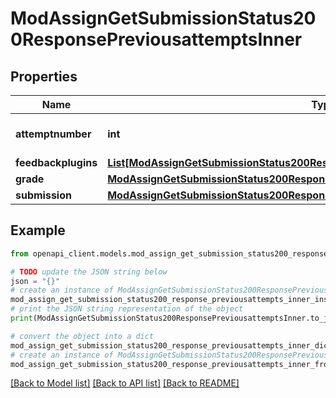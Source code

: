 # ModAssignGetSubmissionStatus200ResponsePreviousattemptsInner


## Properties

Name | Type | Description | Notes
------------ | ------------- | ------------- | -------------
**attemptnumber** | **int** | Attempt number. | [optional] [default to null]
**feedbackplugins** | [**List[ModAssignGetSubmissionStatus200ResponseLastattemptSubmissionPluginsInner]**](ModAssignGetSubmissionStatus200ResponseLastattemptSubmissionPluginsInner.md) |  | [optional] 
**grade** | [**ModAssignGetSubmissionStatus200ResponseFeedbackGrade**](ModAssignGetSubmissionStatus200ResponseFeedbackGrade.md) |  | [optional] 
**submission** | [**ModAssignGetSubmissionStatus200ResponseLastattemptTeamsubmission**](ModAssignGetSubmissionStatus200ResponseLastattemptTeamsubmission.md) |  | [optional] 

## Example

```python
from openapi_client.models.mod_assign_get_submission_status200_response_previousattempts_inner import ModAssignGetSubmissionStatus200ResponsePreviousattemptsInner

# TODO update the JSON string below
json = "{}"
# create an instance of ModAssignGetSubmissionStatus200ResponsePreviousattemptsInner from a JSON string
mod_assign_get_submission_status200_response_previousattempts_inner_instance = ModAssignGetSubmissionStatus200ResponsePreviousattemptsInner.from_json(json)
# print the JSON string representation of the object
print(ModAssignGetSubmissionStatus200ResponsePreviousattemptsInner.to_json())

# convert the object into a dict
mod_assign_get_submission_status200_response_previousattempts_inner_dict = mod_assign_get_submission_status200_response_previousattempts_inner_instance.to_dict()
# create an instance of ModAssignGetSubmissionStatus200ResponsePreviousattemptsInner from a dict
mod_assign_get_submission_status200_response_previousattempts_inner_from_dict = ModAssignGetSubmissionStatus200ResponsePreviousattemptsInner.from_dict(mod_assign_get_submission_status200_response_previousattempts_inner_dict)
```
[[Back to Model list]](../README.md#documentation-for-models) [[Back to API list]](../README.md#documentation-for-api-endpoints) [[Back to README]](../README.md)


